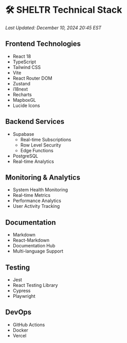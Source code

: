 # 🛠️ SHELTR Technical Stack
*Last Updated: December 10, 2024 20:45 EST*

## Frontend Technologies
- React 18
- TypeScript
- Tailwind CSS
- Vite
- React Router DOM
- Zustand
- i18next
- Recharts
- MapboxGL
- Lucide Icons

## Backend Services
- Supabase
  - Real-time Subscriptions
  - Row Level Security
  - Edge Functions
- PostgreSQL
- Real-time Analytics

## Monitoring & Analytics
- System Health Monitoring
- Real-time Metrics
- Performance Analytics
- User Activity Tracking

## Documentation
- Markdown
- React-Markdown
- Documentation Hub
- Multi-language Support

## Testing
- Jest
- React Testing Library
- Cypress
- Playwright

## DevOps
- GitHub Actions
- Docker
- Vercel